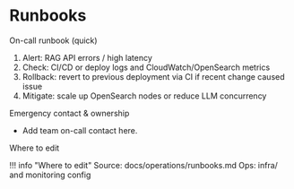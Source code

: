 # Runbooks

On-call runbook (quick)

1. Alert: RAG API errors / high latency
2. Check: CI/CD or deploy logs and CloudWatch/OpenSearch metrics
3. Rollback: revert to previous deployment via CI if recent change caused issue
4. Mitigate: scale up OpenSearch nodes or reduce LLM concurrency

Emergency contact & ownership

- Add team on-call contact here. <!-- TODO: fill CODEOWNERS and on-call rotation -->

Where to edit

!!! info "Where to edit"
    Source: docs/operations/runbooks.md
    Ops: infra/ and monitoring config
